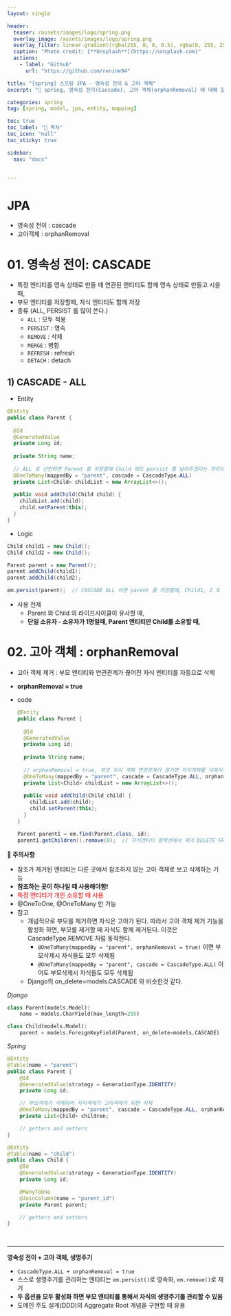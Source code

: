 ```yaml
---
layout: single

header:
  teaser: /assets/images/logo/spring.png
  overlay_image: /assets/images/logo/spring.png
  overlay_filter: linear-gradient(rgba(255, 0, 0, 0.5), rgba(0, 255, 255, 0.5))
  caption: "Photo credit: [**Unsplash**](https://unsplash.com)"
  actions:
    - label: "Github"
      url: "https://github.com/renine94"

title: "[spring] 스프링 JPA - 영속성 전이 & 고아 객체"
excerpt: "🚀 spring, 영속성 전이(Cascade), 고아 객체(orphanRemoval) 에 대해 알아보자."

categories: spring
tag: [spring, model, jpa, entity, mapping]

toc: true
toc_label: "📕 목차"
toc_icon: "null"
toc_sticky: true

sidebar:
  nav: "docs"


---
```


# JPA

- 영속성 전이 : cascade
- 고아객체  : orphanRemoval



# 01. 영속성 전이: CASCADE

- 특정 엔티티를 영속 상태로 만들 때 연관된 엔티티도 함께 영속 상태로 만들고 시을 때,
- 부모 엔티티를 저장할때, 자식 엔티티도 함께 저장
- 종류 (ALL, PERSIST 를 많이 쓴다.)
  - `ALL` : 모두 적용
  - `PERSIST` : 영속
  - `REMOVE` : 삭제
  - `MERGE` : 병합
  - `REFRESH` : refresh
  - `DETACH` : detach





## 1) CASCADE - ALL

- Entity

```java
@Entity
public class Parent {
  
  @Id
  @GeneratedValue
  private Long id;
  
  private String name;
  
  // ALL 로 선언하면 Parent 를 저장할때 Child 에도 persist 를 날려주겠다는 의미이다.
  @OneToMany(mappedBy = "parent", cascade = CascadeType.ALL)
  private List<Child> childList = new ArrayList<>();
  
  public void addChild(Child child) {
    childList.add(child);
    child.setParent(this);
  }
}
```

- Logic

```java
Child child1 = new Child();
Child child2 = new Child();

Parent parent = new Parent();
parent.addChild(child1);
parent.addChild(child2);

em.persist(parent);  // CASCADE ALL 이면 parent 를 저장할때, Child1, 2 도 함께 저장 된다.
```





- 사용 전제
  - Parent 와 Child 의 라이프사이클이 유사할 때,
  - **단일 소유자 - 소유자가 1명일때, Parent 엔티티만 Child를 소유할 때,**





# 02. 고아 객체 : orphanRemoval

- 고아 객체 제거 : 부모 엔티티와 연관관계가 끊어진 자식 엔티티를 자동으로 삭제

- **orphanRemoval = true**

- code

  ```java
  @Entity
  public class Parent {
    
    @Id
    @GeneratedValue
    private Long id;
    
    private String name;
    
    // orphanRemoval = true, 부모 자식 객체 연관관계가 끊기면 자식객체를 삭제시킨다.
    @OneToMany(mappedBy = "parent", cascade = CascadeType.ALL, orphanRemoval = true)
    private List<Child> childList = new ArrayList<>();
    
    public void addChild(Child child) {
      childList.add(child);
      child.setParent(this);
    }
  }
  
  Parent parent1 = em.find(Parent.class, id);
  parent1.getChildren().remove(0);  // 자식엔티티 컬렉션에서 제거 DELETE FROM child WHERE id = ? 쿼리 발생
  ```



**🚀 주의사항**

- 참조가 제거된 엔티티는 다른 곳에서 참조하지 않는 고아 객체로 보고 삭제하는 기능
- **참조하는 곳이 하나일 때 사용해야함!**
- <span style="color: red;">특정 엔티티가 개인 소유할 때 사용</span>
- @OneToOne, @OneToMany 만 가능
- 참고
  - 개념적으로 부모를 제거하면 자식은 고아가 된다. 따라서 고아 객체 제거 기능을 활성화 하면, 부모를 제거할 때 자식도 함께 제거된다. 이것은 CascadeType.REMOVE 처럼 동작한다.
    - `@OneToMany(mappedBy = "parent", orphanRemoval = true)` 이면 부모삭제시 자식들도 모두 삭제됨
    - `@OneToMany(mappedBy = "parent", cascade = CascadeType.ALL)` 이어도 부모삭제시 자식들도 모두 삭제됨
  - Django의 on_delete=models.CASCADE 와 비슷한것 같다.



*Django*

```python
class Parent(models.Model):
	name = models.CharField(max_length=255)

class Child(models.Model):
	parent = models.ForeignKeyField(Parent, on_delete=models.CASCADE)
```



*Spring*

```java
@Entity
@Table(name = "parent")
public class Parent {
    @Id
    @GeneratedValue(strategy = GenerationType.IDENTITY)
    private Long id;

  	// 부모객체가 삭제되어 자식객체가 고아객체가 되면 삭제
    @OneToMany(mappedBy = "parent", cascade = CascadeType.ALL, orphanRemoval = true)
    private List<Child> children;

    // getters and setters
}

@Entity
@Table(name = "child")
public class Child {
    @Id
    @GeneratedValue(strategy = GenerationType.IDENTITY)
    private Long id;

    @ManyToOne
    @JoinColumn(name = "parent_id")
    private Parent parent;

    // getters and setters
}

```



<br>

---





**영속성 전이 + 고아 객체, 생명주기**

- `CascadeType.ALL + orphanRemoval = true`
- 스스로 생명주기를 관리하는 엔티티는 `em.persist()`로 영속화, `em.remove()`로 제거
- **두 옵션을 모두 활성화 하면 부모 엔티티를 통해서 자식의 생명주기를 관리할 수 있음**
- 도메인 주도 설계(DDD)의 Aggregate Root 개념을 구현할 때 유용




